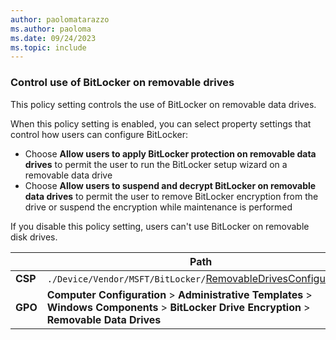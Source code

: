 ```yaml
---
author: paolomatarazzo
ms.author: paoloma
ms.date: 09/24/2023
ms.topic: include
---
```


### Control use of BitLocker on removable drives

This policy setting controls the use of BitLocker on removable data drives.

When this policy setting is enabled, you can select property settings that control how users can configure BitLocker:

- Choose **Allow users to apply BitLocker protection on removable data drives** to permit the user to run the BitLocker setup wizard on a removable data drive
- Choose **Allow users to suspend and decrypt BitLocker on removable data drives** to permit the user to remove BitLocker encryption from the drive or suspend the encryption while maintenance is performed

If you disable this policy setting, users can't use BitLocker on removable disk drives.

|  | Path |
|--|--|
| **CSP** | `./Device/Vendor/MSFT/BitLocker/`[RemovableDrivesConfigureBDE](/windows/client-management/mdm/bitlocker-csp#removabledrivesconfigurebde) |
| **GPO** | **Computer Configuration** > **Administrative Templates** > **Windows Components** > **BitLocker Drive Encryption** > **Removable Data Drives** |
